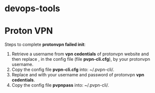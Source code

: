# devops-tools
# Proton VPN
Steps to complete **protonvpn failed init**:
1. Retrieve a username from **vpn cedentials** of protonvpn website  and then replace **<username>**, in the config file (file **pvpn-cli.cfg**), by your protonvpn username.
2. Copy the config file **pvpn-cli.cfg** into: ~/.pvpn-cli/. 
3. Replace **<username>** and **<password>** with your username and password of protonvpn **vpn cedentials**.
4. Copy the config file **pvpnpass** into: ~/.pvpn-cli/.
